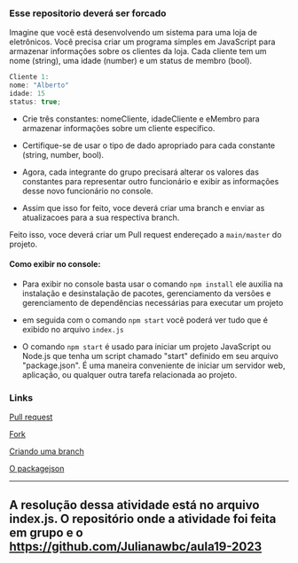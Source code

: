  ### Esse repositorio deverá ser forcado


Imagine que você está desenvolvendo um sistema para uma loja de eletrônicos.
Você precisa criar um programa simples em JavaScript para armazenar informações
sobre os clientes da loja. Cada cliente tem um nome (string), uma idade (number) 
e um status de membro (bool).



 ~~~javascript
Cliente 1: 
nome: "Alberto"
idade: 15
status: true;
~~~




- Crie três constantes: nomeCliente, idadeCliente e eMembro para armazenar informações sobre um cliente específico.
- Certifique-se de usar o tipo de dado apropriado para cada constante (string, number, bool).

- Agora, cada integrante do grupo precisará alterar os valores das constantes para representar outro funcionário
e exibir as informações desse novo funcionário no console.

- Assim que isso for feito, voce deverá criar uma branch e enviar as atualizacoes para a sua respectiva branch. 

Feito isso, voce deverá criar um Pull request endereçado a `main/master` do projeto.

#### Como exibir no console:

- Para exibir no console basta usar o comando `npm install`
ele auxilia na instalação e desinstalação de pacotes, gerenciamento da versões e gerenciamento de dependências necessárias para executar um projeto

- em seguida com o comando `npm start` você poderá ver tudo que é exibido no arquivo `index.js`

- O comando `npm start` é usado para iniciar um projeto JavaScript ou Node.js que tenha um script chamado "start" definido em seu arquivo "package.json". É uma maneira conveniente de iniciar um servidor web, aplicação, ou qualquer outra tarefa relacionada ao projeto.



### Links
[Pull request](https://coodesh.com/blog/dicionario/o-que-e-pull-request-pr/)

[Fork](https://github.com/campinho-digital/Como-fazer-um-Fork)

[Criando uma branch](https://githowto.com/pt-BR/creating_a_branch)

[O packagejson](https://githowto.com/pt-BR/creating_a_branch](https://dev.to/stanley/a-anatomia-do-package-json-1k4k#:~:text=O%20package.,depend%C3%AAncias%20s%C3%A3o%20gerenciadas%20pelo%20NPM.)https://dev.to/stanley/a-anatomia-do-package-json-1k4k#:~:text=O%20package.,depend%C3%AAncias%20s%C3%A3o%20gerenciadas%20pelo%20NPM.)

---
A resolução dessa atividade está no arquivo index.js. O repositório onde a atividade foi feita em grupo e o https://github.com/Julianawbc/aula19-2023
---


